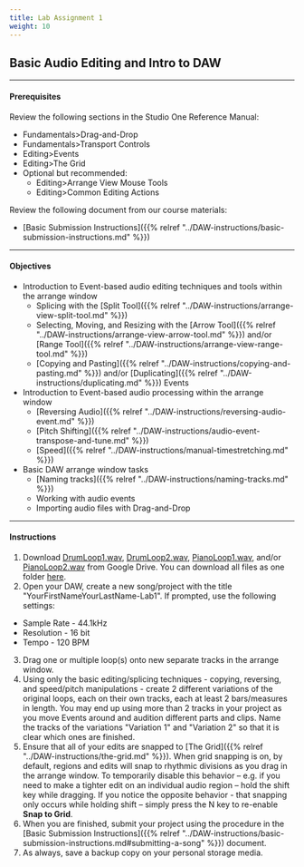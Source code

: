 ```yaml
---
title: Lab Assignment 1
weight: 10
---
```

<!-- # Lab Assignment 1 -->

## Basic Audio Editing and Intro to DAW

- - -

#### Prerequisites

Review the following sections in the Studio One Reference Manual:

* Fundamentals>Drag-and-Drop
* Fundamentals>Transport Controls
* Editing>Events
* Editing>The Grid
* Optional but recommended:
  * Editing>Arrange View Mouse Tools
  * Editing>Common Editing Actions

Review the following document from our course materials:

* \[Basic Submission Instructions]({{% relref "../DAW-instructions/basic-submission-instructions.md" %}})

- - -

#### Objectives

* Introduction to Event-based audio editing techniques and tools within the arrange window
  * Splicing with the \[Split Tool]({{% relref "../DAW-instructions/arrange-view-split-tool.md" %}})
  * Selecting, Moving, and Resizing with the \[Arrow Tool]({{% relref "../DAW-instructions/arrange-view-arrow-tool.md" %}}) and/or \[Range Tool]({{% relref "../DAW-instructions/arrange-view-range-tool.md" %}})
  * \[Copying and Pasting]({{% relref "../DAW-instructions/copying-and-pasting.md" %}}) and/or \[Duplicating]({{% relref "../DAW-instructions/duplicating.md" %}}) Events
* Introduction to Event-based audio processing within the arrange window
  * \[Reversing Audio]({{% relref "../DAW-instructions/reversing-audio-event.md" %}})
  * \[Pitch Shifting]({{% relref "../DAW-instructions/audio-event-transpose-and-tune.md" %}})
  * \[Speed]({{% relref "../DAW-instructions/manual-timestretching.md" %}})
* Basic DAW arrange window tasks
  * \[Naming tracks]({{% relref "../DAW-instructions/naming-tracks.md" %}})
  * Working with audio events
  * Importing audio files with Drag-and-Drop

- - -

#### Instructions

1. Download [DrumLoop1.wav](https://drive.google.com/open?id=0BwX0PfI3Xxr6SFJZeG9Jd2h0aHc), [DrumLoop2.wav](https://drive.google.com/open?id=0BwX0PfI3Xxr6NzRocTRVQXhZTlk), [PianoLoop1.wav](https://drive.google.com/open?id=0BwX0PfI3Xxr6bGY5UGZtTm1NaUU), and/or [PianoLoop2.wav](https://drive.google.com/open?id=0BwX0PfI3Xxr6ZWJUcjZwOFVEWEE) from Google Drive. You can download all files as one folder [here](https://drive.google.com/open?id=0BwX0PfI3Xxr6UTFDLWJJXzN6Sms).
2. Open your DAW, create a new song/project with the title "YourFirstNameYourLastName-Lab1". If prompted, use the following settings:

* Sample Rate - 44.1kHz
* Resolution - 16 bit
* Tempo - 120 BPM

3. Drag one or multiple loop(s) onto new separate tracks in the arrange window.
4. Using only the basic editing/splicing techniques - copying, reversing, and speed/pitch manipulations - create 2 different variations of the original loops, each on their own tracks, each at least 2 bars/measures in length. You may end up using more than 2 tracks in your project as you move Events around and audition different parts and clips. Name the tracks of the variations "Variation 1" and "Variation 2" so that it is clear which ones are finished.
5. Ensure that all of your edits are snapped to \[The Grid]({{% relref "../DAW-instructions/the-grid.md" %}}). When grid snapping is on, by default, regions and edits will snap to rhythmic divisions as you drag in the arrange window. To temporarily disable this behavior – e.g. if you need to make a tighter edit on an individual audio region – hold the shift key while dragging. If you notice the opposite behavior - that snapping only occurs while holding shift – simply press the N key to re-enable **Snap to Grid**.
6. When you are finished, submit your project using the procedure in the \[Basic Submission Instructions]({{% relref "../DAW-instructions/basic-submission-instructions.md#submitting-a-song" %}}) document.
7. As always, save a backup copy on your personal storage media.

